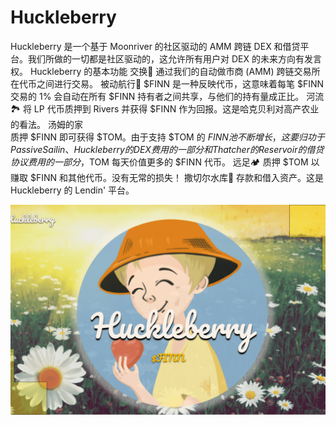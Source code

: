 # Huckleberry

Huckleberry 是一个基于 Moonriver 的社区驱动的 AMM 跨链 DEX 和借贷平台。我们所做的一切都是社区驱动的，这允许所有用户对 DEX 的未来方向有发言权。
Huckleberry 的基本功能
交换🔄
通过我们的自动做市商 (AMM) 跨链交易所在代币之间进行交易。
被动航行🚣
$FINN 是一种反映代币，这意味着每笔 $FINN 交易的 1% 会自动在所有 $FINN 持有者之间共享，与他们的持有量成正比。
河流🏞
将 LP 代币质押到 Rivers 并获得 $FINN 作为回报。这是哈克贝利对高产农业的看法。
汤姆的家  
质押 $FINN 即可获得 $TOM。由于支持 $TOM 的 $FINN 池不断增长，这要归功于 Passive Sailin、Huckleberry 的 DEX 费用的一部分和 Thatcher 的 Reservoir 的借贷协议费用的一部分，$TOM 每天价值更多的 $FINN 代币。
远足🏕
质押 $TOM 以赚取 $FINN 和其他代币。没有无常的损失！
撒切尔水库🏦
存款和借入资产。这是 Huckleberry 的 Lendin' 平台。

![huckleberry-dapp-defi-moonriver-image1_8dc0a4c2630fecdf076b75809f38af3a](huckleberry-dapp-defi-moonriver-image1_8dc0a4c2630fecdf076b75809f38af3a.png)

